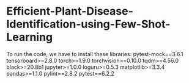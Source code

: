 # Efficient-Plant-Disease-Identification-using-Few-Shot-Learning
To run the code, we have to install these libraries: 
pytest-mock==3.6.1
tensorboard>=2.8.0
torch>=1.9.0
torchvision>=0.10.0
tqdm>=4.56.0
black>=20.8b1
jupyter>=1.0.0
loguru>=0.5.3
matplotlib>=3.3.4
pandas>=1.1.0
pylint==2.8.2
pytest==6.2.2
